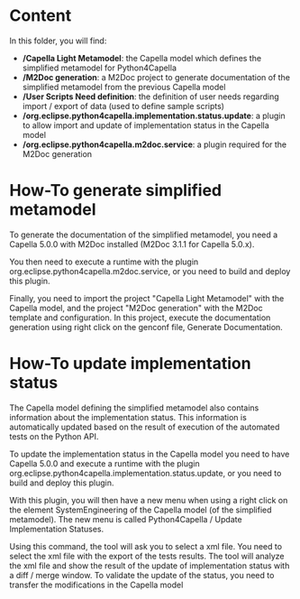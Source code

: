 # Content
In this folder, you will find:
 - **/Capella Light Metamodel**: the Capella model which defines the simplified metamodel for Python4Capella
 - **/M2Doc generation**: a M2Doc project to generate documentation of the simplified metamodel from the previous Capella model
 - **/User Scripts Need definition**: the definition of user needs regarding import / export of data (used to define sample scripts)
 - **/org.eclipse.python4capella.implementation.status.update**: a plugin to allow import and update of implementation status in the Capella model
 - **/org.eclipse.python4capella.m2doc.service**: a plugin required for the M2Doc generation

# How-To generate simplified metamodel
To generate the documentation of the simplified metamodel, you need a Capella 5.0.0 with M2Doc installed (M2Doc 3.1.1 for Capella 5.0.x).

You then need to execute a runtime with the plugin org.eclipse.python4capella.m2doc.service, or you need to build and deploy this plugin.

Finally, you need to import the project "Capella Light Metamodel" with the Capella model, and the project "M2Doc generation" with the M2Doc template and configuration. In this project, execute the documentation generation using right click on the genconf file, Generate Documentation.

# How-To update implementation status
The Capella model defining the simplified metamodel also contains information about the implementation status.
This information is automatically updated based on the result of execution of the automated tests on the Python API.

To update the implementation status in the Capella model you need to have Capella 5.0.0 and execute a runtime with the plugin org.eclipse.python4capella.implementation.status.update, or you need to build and deploy this plugin.

With this plugin, you will then have a new menu when using a right click on the element SystemEngineering of the Capella model (of the simplified metamodel).
The new menu is called Python4Capella / Update Implementation Statuses.

Using this command, the tool will ask you to select a xml file. You need to select the xml file with the export of the tests results.
The tool will analyze the xml file and show the result of the update of implementation status with a diff / merge window. To validate the update of the status, you need to transfer the modifications in the Capella model
